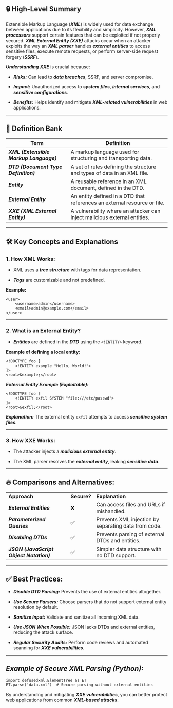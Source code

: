 ## 🔒 **High-Level Summary**

Extensible Markup Language (_**XML**_) is widely used for data exchange between applications due to its flexibility and simplicity. However, _**XML processors**_ support certain features that can be exploited if not properly secured. _**XML External Entity (XXE)**_ attacks occur when an attacker exploits the way an _**XML parser**_ handles _**external entities**_ to access sensitive files, execute remote requests, or perform server-side request forgery (_**SSRF**_).

_**Understanding XXE**_ is crucial because:

- _**Risks:**_ Can lead to _**data breaches**_, SSRF, and server compromise.
    
- _**Impact:**_ Unauthorized access to _**system files**_, _**internal services**_, and _**sensitive configurations**_.
    
- _**Benefits:**_ Helps identify and mitigate _**XML-related vulnerabilities**_ in web applications.
    

---

## 📝 **Definition Bank**

|**Term**|**Definition**|
|---|---|
|_**XML (Extensible Markup Language)**_|A markup language used for structuring and transporting data.|
|_**DTD (Document Type Definition)**_|A set of rules defining the structure and types of data in an XML file.|
|_**Entity**_|A reusable reference in an XML document, defined in the DTD.|
|_**External Entity**_|An entity defined in a DTD that references an external resource or file.|
|_**XXE (XML External Entity)**_|A vulnerability where an attacker can inject malicious external entities.|

---

## 🛠️ **Key Concepts and Explanations**

### **1. How XML Works:**

- XML uses a _**tree structure**_ with tags for data representation.
    
- _**Tags**_ are customizable and not predefined.
    

**Example:**

```
<user>
    <username>admin</username>
    <email>admin@example.com</email>
</user>
```

---

### **2. What is an External Entity?**

- _**Entities**_ are defined in the _**DTD**_ using the `<!ENTITY>` keyword.
    

**Example of defining a local entity:**

```
<!DOCTYPE foo [
    <!ENTITY example "Hello, World!">
]>
<root>&example;</root>
```

_**External Entity Example (Exploitable):**_

```
<!DOCTYPE foo [
    <!ENTITY exfil SYSTEM "file:///etc/passwd">
]>
<root>&exfil;</root>
```

_**Explanation:**_ The external entity `exfil` attempts to access _**sensitive system files**_.

---

### **3. How XXE Works:**

- The attacker injects a _**malicious external entity**_.
    
- The XML parser resolves the _**external entity**_, leaking _**sensitive data**_.
    

---

## 🔥 **Comparisons and Alternatives:**

|   |   |   |
|---|---|---|
|**Approach**|**Secure?**|**Explanation**|
|_**External Entities**_|❌|Can access files and URLs if mishandled.|
|_**Parameterized Queries**_|✅|Prevents XML injection by separating data from code.|
|_**Disabling DTDs**_|✅|Prevents parsing of external DTDs and entities.|
|_**JSON (JavaScript Object Notation)**_|✅|Simpler data structure with no DTD support.|

---

## ✅ **Best Practices:**

- _**Disable DTD Parsing:**_ Prevents the use of external entities altogether.
    
- _**Use Secure Parsers:**_ Choose parsers that do not support external entity resolution by default.
    
- _**Sanitize Input:**_ Validate and sanitize all incoming XML data.
    
- _**Use JSON When Possible:**_ JSON lacks DTDs and external entities, reducing the attack surface.
    
- _**Regular Security Audits:**_ Perform code reviews and automated scanning for _**XXE vulnerabilities**_.
    

---

## _**Example of Secure XML Parsing (Python):**_

```
import defusedxml.ElementTree as ET
ET.parse('data.xml')  # Secure parsing without external entities
```

By understanding and mitigating _**XXE vulnerabilities**_, you can better protect web applications from common _**XML-based attacks**_.